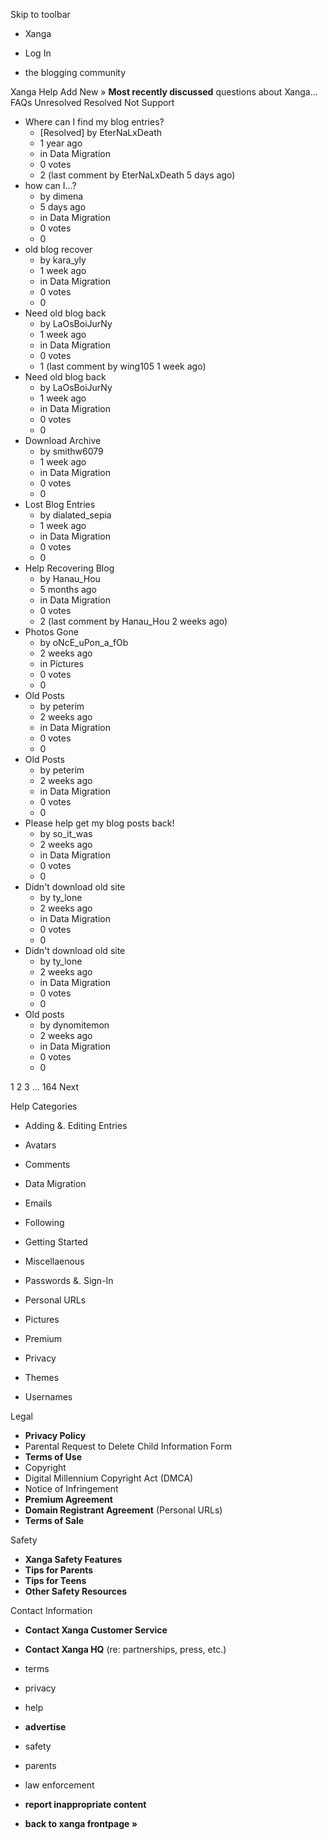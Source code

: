 Skip to toolbar

*   Xanga

*   Log In

*   the blogging community

Xanga Help Add New » **Most recently discussed** questions about Xanga… FAQs Unresolved Resolved Not Support

*   Where can I find my blog entries?
    *   \[Resolved\] by EterNaLxDeath
    *   1 year ago
    *   in Data Migration
    *   0 votes
    *   2 (last comment by EterNaLxDeath 5 days ago)
*   how can I...?
    *   by dimena
    *   5 days ago
    *   in Data Migration
    *   0 votes
    *   0
*   old blog recover
    *   by kara\_yly
    *   1 week ago
    *   in Data Migration
    *   0 votes
    *   0
*   Need old blog back
    *   by LaOsBoiJurNy
    *   1 week ago
    *   in Data Migration
    *   0 votes
    *   1 (last comment by wing105 1 week ago)
*   Need old blog back
    *   by LaOsBoiJurNy
    *   1 week ago
    *   in Data Migration
    *   0 votes
    *   0
*   Download Archive
    *   by smithw6079
    *   1 week ago
    *   in Data Migration
    *   0 votes
    *   0
*   Lost Blog Entries
    *   by dialated\_sepia
    *   1 week ago
    *   in Data Migration
    *   0 votes
    *   0
*   Help Recovering Blog
    *   by Hanau\_Hou
    *   5 months ago
    *   in Data Migration
    *   0 votes
    *   2 (last comment by Hanau\_Hou 2 weeks ago)
*   Photos Gone
    *   by oNcE\_uPon\_a\_fOb
    *   2 weeks ago
    *   in Pictures
    *   0 votes
    *   0
*   Old Posts
    *   by peterim
    *   2 weeks ago
    *   in Data Migration
    *   0 votes
    *   0
*   Old Posts
    *   by peterim
    *   2 weeks ago
    *   in Data Migration
    *   0 votes
    *   0
*   Please help get my blog posts back!
    *   by so\_it\_was
    *   2 weeks ago
    *   in Data Migration
    *   0 votes
    *   0
*   Didn't download old site
    *   by ty\_lone
    *   2 weeks ago
    *   in Data Migration
    *   0 votes
    *   0
*   Didn't download old site
    *   by ty\_lone
    *   2 weeks ago
    *   in Data Migration
    *   0 votes
    *   0
*   Old posts
    *   by dynomitemon
    *   2 weeks ago
    *   in Data Migration
    *   0 votes
    *   0

1 2 3 ... 164 Next

Help Categories

*   Adding &. Editing Entries
*   Avatars
*   Comments
*   Data Migration
*   Emails
*   Following
*   Getting Started
*   Miscellaenous

*   Passwords &. Sign-In
*   Personal URLs
*   Pictures
*   Premium
*   Privacy
*   Themes
*   Usernames

Legal

*   **Privacy Policy**
*   Parental Request to Delete Child Information Form
*   **Terms of Use**
*   Copyright
*   Digital Millennium Copyright Act (DMCA)
*   Notice of Infringement
*   **Premium Agreement**
*   **Domain Registrant Agreement** (Personal URLs)
*   **Terms of Sale**

Safety

*   **Xanga Safety Features**
*   **Tips for Parents**
*   **Tips for Teens**
*   **Other Safety Resources**

Contact Information

*   **Contact Xanga Customer Service**
*   **Contact Xanga HQ** (re: partnerships, press, etc.)

*   terms
*   privacy
*   help
*   **advertise**

*   safety
*   parents
*   law enforcement
*   **report inappropriate content**

*   **back to xanga frontpage »**